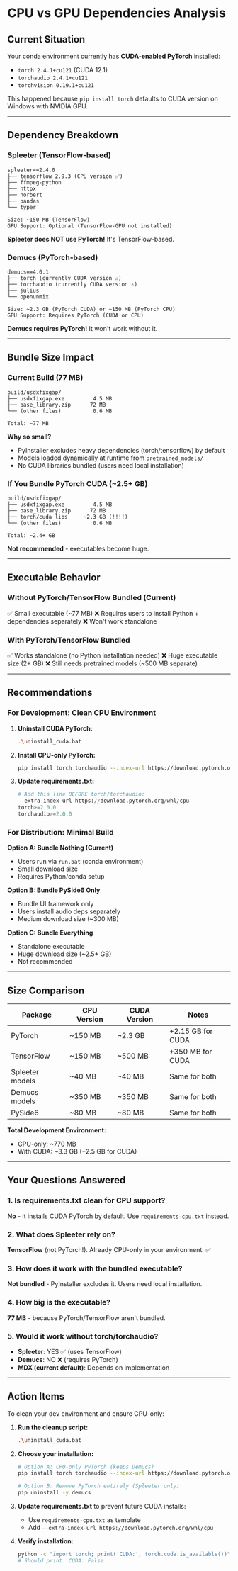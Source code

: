 # CPU vs GPU Dependencies Analysis

## Current Situation

Your conda environment currently has **CUDA-enabled PyTorch** installed:
- `torch 2.4.1+cu121` (CUDA 12.1)
- `torchaudio 2.4.1+cu121`
- `torchvision 0.19.1+cu121`

This happened because `pip install torch` defaults to CUDA version on Windows with NVIDIA GPU.

---

## Dependency Breakdown

### Spleeter (TensorFlow-based)
```
spleeter==2.4.0
├── tensorflow 2.9.3 (CPU version ✅)
├── ffmpeg-python
├── httpx
├── norbert
├── pandas
└── typer

Size: ~150 MB (TensorFlow)
GPU Support: Optional (TensorFlow-GPU not installed)
```

**Spleeter does NOT use PyTorch!** It's TensorFlow-based.

### Demucs (PyTorch-based)
```
demucs==4.0.1
├── torch (currently CUDA version ⚠️)
├── torchaudio (currently CUDA version ⚠️)
├── julius
└── openunmix

Size: ~2.3 GB (PyTorch CUDA) or ~150 MB (PyTorch CPU)
GPU Support: Requires PyTorch (CUDA or CPU)
```

**Demucs requires PyTorch!** It won't work without it.

---

## Bundle Size Impact

### Current Build (77 MB)
```
build/usdxfixgap/
├── usdxfixgap.exe         4.5 MB
├── base_library.zip      72 MB
└── (other files)          0.6 MB

Total: ~77 MB
```

**Why so small?**
- PyInstaller excludes heavy dependencies (torch/tensorflow) by default
- Models loaded dynamically at runtime from `pretrained_models/`
- No CUDA libraries bundled (users need local installation)

### If You Bundle PyTorch CUDA (~2.5+ GB)
```
build/usdxfixgap/
├── usdxfixgap.exe         4.5 MB
├── base_library.zip      72 MB
├── torch/cuda libs     ~2.3 GB (!!!!)
└── (other files)          0.6 MB

Total: ~2.4+ GB
```

**Not recommended** - executables become huge.

---

## Executable Behavior

### Without PyTorch/TensorFlow Bundled (Current)
✅ Small executable (~77 MB)
❌ Requires users to install Python + dependencies separately
❌ Won't work standalone

### With PyTorch/TensorFlow Bundled
✅ Works standalone (no Python installation needed)
❌ Huge executable size (2+ GB)
❌ Still needs pretrained models (~500 MB separate)

---

## Recommendations

### For Development: Clean CPU Environment

1. **Uninstall CUDA PyTorch:**
   ```bash
   .\uninstall_cuda.bat
   ```

2. **Install CPU-only PyTorch:**
   ```bash
   pip install torch torchaudio --index-url https://download.pytorch.org/whl/cpu
   ```

3. **Update requirements.txt:**
   ```python
   # Add this line BEFORE torch/torchaudio:
   --extra-index-url https://download.pytorch.org/whl/cpu
   torch>=2.0.0
   torchaudio>=2.0.0
   ```

### For Distribution: Minimal Build

**Option A: Bundle Nothing (Current)**
- Users run via `run.bat` (conda environment)
- Small download size
- Requires Python/conda setup

**Option B: Bundle PySide6 Only**
- Bundle UI framework only
- Users install audio deps separately
- Medium download size (~300 MB)

**Option C: Bundle Everything**
- Standalone executable
- Huge download size (~2.5+ GB)
- Not recommended

---

## Size Comparison

| Package          | CPU Version | CUDA Version | Notes                    |
|------------------|-------------|--------------|--------------------------|
| PyTorch          | ~150 MB     | ~2.3 GB      | +2.15 GB for CUDA        |
| TensorFlow       | ~150 MB     | ~500 MB      | +350 MB for CUDA         |
| Spleeter models  | ~40 MB      | ~40 MB       | Same for both            |
| Demucs models    | ~350 MB     | ~350 MB      | Same for both            |
| PySide6          | ~80 MB      | ~80 MB       | Same for both            |

**Total Development Environment:**
- CPU-only: ~770 MB
- With CUDA: ~3.3 GB (+2.5 GB for CUDA)

---

## Your Questions Answered

### 1. Is requirements.txt clean for CPU support?
**No** - it installs CUDA PyTorch by default. Use `requirements-cpu.txt` instead.

### 2. What does Spleeter rely on?
**TensorFlow** (not PyTorch!). Already CPU-only in your environment. ✅

### 3. How does it work with the bundled executable?
**Not bundled** - PyInstaller excludes it. Users need local installation.

### 4. How big is the executable?
**77 MB** - because PyTorch/TensorFlow aren't bundled.

### 5. Would it work without torch/torchaudio?
- **Spleeter**: YES ✅ (uses TensorFlow)
- **Demucs**: NO ❌ (requires PyTorch)
- **MDX (current default)**: Depends on implementation

---

## Action Items

To clean your dev environment and ensure CPU-only:

1. **Run the cleanup script:**
   ```bash
   .\uninstall_cuda.bat
   ```

2. **Choose your installation:**
   ```bash
   # Option A: CPU-only PyTorch (keeps Demucs)
   pip install torch torchaudio --index-url https://download.pytorch.org/whl/cpu
   
   # Option B: Remove PyTorch entirely (Spleeter only)
   pip uninstall -y demucs
   ```

3. **Update requirements.txt** to prevent future CUDA installs:
   - Use `requirements-cpu.txt` as template
   - Add `--extra-index-url https://download.pytorch.org/whl/cpu`

4. **Verify installation:**
   ```bash
   python -c "import torch; print('CUDA:', torch.cuda.is_available())"
   # Should print: CUDA: False
   ```
